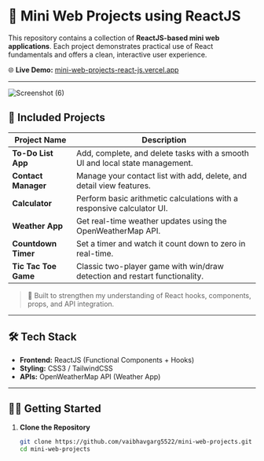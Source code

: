 # 🚀 Mini Web Projects using ReactJS

This repository contains a collection of **ReactJS-based mini web applications**. Each project demonstrates practical use of React fundamentals and offers a clean, interactive user experience.

🌐 **Live Demo:** [mini-web-projects-react-js.vercel.app](https://mini-web-projects-react-js.vercel.app)

---
![Screenshot (6)](https://github.com/user-attachments/assets/8c44ce11-4e59-45e7-8424-2aa9a0c1e9b4)

## 📁 Included Projects

| Project Name         | Description |
|----------------------|-------------|
| **To-Do List App**   | Add, complete, and delete tasks with a smooth UI and local state management. |
| **Contact Manager**  | Manage your contact list with add, delete, and detail view features. |
| **Calculator**       | Perform basic arithmetic calculations with a responsive calculator UI. |
| **Weather App**      | Get real-time weather updates using the OpenWeatherMap API. |
| **Countdown Timer**  | Set a timer and watch it count down to zero in real-time. |
| **Tic Tac Toe Game** | Classic two-player game with win/draw detection and restart functionality. |

> 🧠 Built to strengthen my understanding of React hooks, components, props, and API integration.

---

## 🛠️ Tech Stack

- **Frontend:** ReactJS (Functional Components + Hooks)
- **Styling:** CSS3 / TailwindCSS
- **APIs:** OpenWeatherMap API (Weather App)

---

## 🧑‍💻 Getting Started

1. **Clone the Repository**
   ```bash
   git clone https://github.com/vaibhavgarg5522/mini-web-projects.git
   cd mini-web-projects

